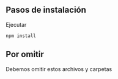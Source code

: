 ## Pasos de instalación

Ejecutar

``
npm install
``

## Por omitir
Debemos omitir estos archivos y carpetas
